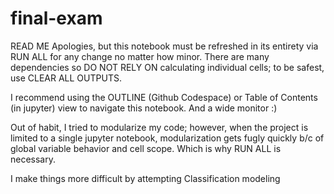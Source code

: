 # final-exam

READ ME
Apologies, but this notebook must be refreshed in its entirety via RUN ALL for any change no matter how minor. There are many dependencies so DO NOT RELY ON calculating individual cells; to be safest, use CLEAR ALL OUTPUTS.

I recommend using the OUTLINE (Github Codespace) or Table of Contents (in jupyter) view to navigate this notebook. And a wide monitor :)

Out of habit, I tried to modularize my code; however, when the project is limited to a single jupyter notebook, modularization gets fugly quickly b/c of global variable behavior and cell scope. Which is why RUN ALL is necessary.

I make things more difficult by attempting Classification modeling
